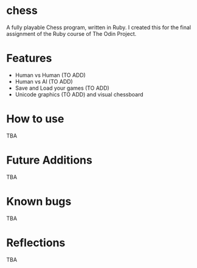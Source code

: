 # chess
A fully playable Chess program, written in Ruby. 
I created this for the final assignment of the Ruby course of The Odin Project.

# Features
* Human vs Human (TO ADD)
* Human vs AI (TO ADD)
* Save and Load your games (TO ADD)
* Unicode graphics (TO ADD) and visual chessboard

# How to use
TBA

# Future Additions
TBA

# Known bugs
TBA

# Reflections
TBA